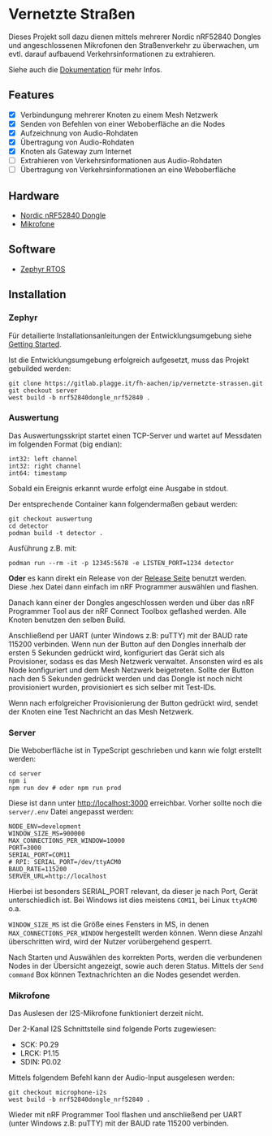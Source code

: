 # Vernetzte Straßen

Dieses Projekt soll dazu dienen mittels mehrerer Nordic nRF52840 Dongles und angeschlossenen Mikrofonen den Straßenverkehr zu überwachen, um evtl. darauf aufbauend Verkehrsinformationen zu extrahieren.

Siehe auch die [Dokumentation](https://gitlab.plagge.it/fh-aachen/ip/vernetzte-strassen/-/wikis/home) für mehr Infos.

## Features

- [x] Verbindungung mehrerer Knoten zu einem Mesh Netzwerk
- [x] Senden von Befehlen von einer Weboberfläche an die Nodes
- [x] Aufzeichnung von Audio-Rohdaten
- [x] Übertragung von Audio-Rohdaten
- [x] Knoten als Gateway zum Internet
- [ ] Extrahieren von Verkehrsinformationen aus Audio-Rohdaten
- [ ] Übertragung von Verkehrsinformationen an eine Weboberfläche

## Hardware

- [Nordic nRF52840 Dongle](https://www.nordicsemi.com/Software-and-tools/Development-Kits/nRF52840-Dongle)
- [Mikrofone]()

## Software

- [Zephyr RTOS](https://www.zephyrproject.org/)

## Installation

### Zephyr

Für detailierte Installationsanleitungen der Entwicklungsumgebung siehe [Getting Started](https://gitlab.plagge.it/fh-aachen/ip/vernetzte-strassen/-/wikis/Ressources/Development%20Setup).

Ist die Entwicklungsumgebung erfolgreich aufgesetzt, muss das Projekt gebuilded werden:

    git clone https://gitlab.plagge.it/fh-aachen/ip/vernetzte-strassen.git
    git checkout server
    west build -b nrf52840dongle_nrf52840 .

### Auswertung

Das Auswertungsskript startet einen TCP-Server und wartet auf Messdaten im folgenden Format (big endian):

```
int32: left channel
int32: right channel
int64: timestamp
```

Sobald ein Ereignis erkannt wurde erfolgt eine Ausgabe in stdout.

Der entsprechende Container kann folgendermaßen gebaut werden:

```
git checkout auswertung
cd detector
podman build -t detector .
```

Ausführung z.B. mit:

```
podman run --rm -it -p 12345:5678 -e LISTEN_PORT=1234 detector
```

**Oder** es kann direkt ein Release von der [Release Seite](https://gitlab.plagge.it/fh-aachen/ip/vernetzte-strassen/-/releases) benutzt werden. Diese .hex Datei dann einfach im nRF Programmer auswählen und flashen.

Danach kann einer der Dongles angeschlossen werden und über das nRF Programmer Tool aus der nRF Connect Toolbox geflashed werden. Alle Knoten benutzen den selben Build.

Anschließend per UART (unter Windows z.B: puTTY) mit der BAUD rate 115200 verbinden. Wenn nun der Button auf den Dongles innerhalb der ersten 5 Sekunden gedrückt wird, konfiguriert das Gerät sich als Provisioner, sodass es das Mesh Netzwerk verwaltet. Ansonsten wird es als Node konfiguriert und dem Mesh Netzwerk beigetreten. Sollte der Button nach den 5 Sekunden gedrückt werden und das Dongle ist noch nicht provisioniert wurden, provisioniert es sich selber mit Test-IDs.

Wenn nach erfolgreicher Provisionierung der Button gedrückt wird, sendet der Knoten eine Test Nachricht an das Mesh Netzwerk.

### Server

Die Weboberfläche ist in TypeScript geschrieben und kann wie folgt erstellt werden:

    cd server
    npm i
    npm run dev # oder npm run prod

Diese ist dann unter [http://localhost:3000](http://localhost:3000) erreichbar. Vorher sollte noch die `server/.env` Datei angepasst werden:

    NODE_ENV=development
    WINDOW_SIZE_MS=900000
    MAX_CONNECTIONS_PER_WINDOW=10000
    PORT=3000
    SERIAL_PORT=COM11
    # RPI: SERIAL_PORT=/dev/ttyACM0
    BAUD_RATE=115200
    SERVER_URL=http://localhost

Hierbei ist besonders SERIAL_PORT relevant, da dieser je nach Port, Gerät unterschiedlich ist. Bei Windows ist dies meistens `COM11`, bei Linux `ttyACM0` o.a.

`WINDOW_SIZE_MS` ist die Größe eines Fensters in MS, in denen `MAX_CONNECTIONS_PER_WINDOW` hergestellt werden können. Wenn diese Anzahl überschritten wird, wird der Nutzer vorübergehend gesperrt.

Nach Starten und Auswählen des korrekten Ports, werden die verbundenen Nodes in der Übersicht angezeigt, sowie auch deren Status. Mittels der `Send command` Box können Textnachrichten an die Nodes gesendet werden.

### Mikrofone

Das Auslesen der I2S-Mikrofone funktioniert derzeit nicht.

Der 2-Kanal I2S Schnittstelle sind folgende Ports zugewiesen:

- SCK: P0.29
- LRCK: P1.15
- SDIN: P0.02

Mittels folgendem Befehl kann der Audio-Input ausgelesen werden:

    git checkout microphone-i2s
    west build -b nrf52840dongle_nrf52840 .

Wieder mit nRF Programmer Tool flashen und anschließend per UART (unter Windows z.B: puTTY) mit der BAUD rate 115200 verbinden.
